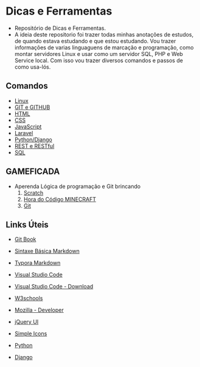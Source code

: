 # Dicas e Ferramentas
- Repositório de Dicas e Ferramentas.
- A ideia deste repositorio foi trazer todas minhas anotações de estudos, de quando estava estudando e que estou estudando. Vou trazer informações de varias linguaguens de marcação e programação, como montar servidores Linux e usar como um servidor SQL, PHP e Web Service local. Com isso vou trazer diversos comandos e passos de como usa-lós. 

## Comandos
- [Linux](https://github.com/ErikSVieira/Dicas/blob/master/comandos/dica_linux.md)
- [GIT e GITHUB](https://github.com/ErikSVieira/Dicas/blob/master/comandos/dicas_git.md)
- [HTML](https://github.com/ErikSVieira/Dicas/blob/master/comandos/dicas_html.md)
- [CSS](https://github.com/ErikSVieira/Dicas/blob/master/comandos/dicas_css.md)
- [JavaScript](https://github.com/ErikSVieira/Dicas/blob/master/comandos/dicas_js.md)
- [Laravel](https://github.com/ErikSVieira/Dicas/blob/master/comandos/dica_laravel.md)
- [Python/Django](https://github.com/ErikSVieira/Dicas/blob/master/comandos/dicas_python.md)
- [REST e RESTful](https://github.com/ErikSVieira/Dicas/blob/master/comandos/dica_rest_restfull.md)
- [SQL](https://github.com/ErikSVieira/Dicas/blob/master/comandos/dica_sql.md)

## GAMEFICADA
- Aperenda Lógica de programação e Git brincando
    1. [Scratch](https://scratch.mit.edu/)
    1. [Hora do Código MINECRAFT](https://studio.code.org/s/mc/lessons/1/levels/1)
    1. [Git](https://learngitbranching.js.org/)

## Links Úteis
* [Git Book](https://git-scm.com/book/pt-br/v2)

* [Sintaxe Básica Markdown](https://www.markdownguide.org/basic-syntax/)

* [Typora Markdown](https://typora.io/)

* [Visual Studio Code](https://visualstudio.microsoft.com/pt-br/)

* [Visual Studio Code - Download](https://code.visualstudio.com/)

* [W3schools](https://www.w3schools.com/)

* [Mozilla - Developer](https://developer.mozilla.org/)

* [jQuery UI](https://jqueryui.com/)

* [Simple Icons](https://simpleicons.org/)

* [Python](https://www.python.org/)

* [Django](https://www.djangoproject.com/download/)
